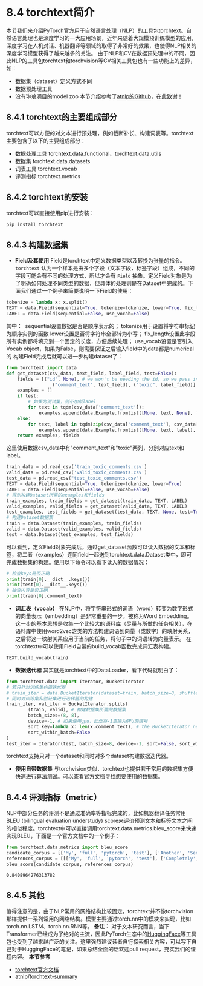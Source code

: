 # 8.4 torchtext简介
本节我们来介绍PyTorch官方用于自然语言处理（NLP）的工具包torchtext。自然语言处理也是深度学习的一大应用场景，近年来随着大规模预训练模型的应用，深度学习在人机对话、机器翻译等领域的取得了非常好的效果，也使得NLP相关的深度学习模型获得了越来越多的关注。
由于NLP和CV在数据预处理中的不同，因此NLP的工具包torchtext和torchvision等CV相关工具包也有一些功能上的差异，如：
- 数据集（dataset）定义方式不同
- 数据预处理工具
- 没有琳琅满目的model zoo
本节介绍参考了[atnlp的Github](https://github.com/atnlp/torchtext-summary)，在此致谢！
## 8.4.1 torchtext的主要组成部分
torchtext可以方便的对文本进行预处理，例如截断补长、构建词表等。torchtext主要包含了以下的主要组成部分：
- 数据处理工具 torchtext.data.functional、torchtext.data.utils
- 数据集 torchtext.data.datasets
- 词表工具 torchtext.vocab
- 评测指标 torchtext.metrics
## 8.4.2 torchtext的安装
torchtext可以直接使用pip进行安装：
```bash
pip install torchtext
```
## 8.4.3 构建数据集
- **Field及其使用**
Field是torchtext中定义数据类型以及转换为张量的指令。`torchtext` 认为一个样本是由多个字段（文本字段，标签字段）组成，不同的字段可能会有不同的处理方式，所以才会有 `Field` 抽象。定义Field对象是为了明确如何处理不同类型的数据，但具体的处理则是在Dataset中完成的。下面我们通过一个例子来简要说明一下Field的使用：
```python
tokenize = lambda x: x.split()
TEXT = data.Field(sequential=True, tokenize=tokenize, lower=True, fix_length=200)
LABEL = data.Field(sequential=False, use_vocab=False)
```
其中：
​	sequential设置数据是否是顺序表示的；
​	tokenize用于设置将字符串标记为顺序实例的函数
​	lower设置是否将字符串全部转为小写；
​	fix_length设置此字段所有实例都将填充到一个固定的长度，方便后续处理；
​	use_vocab设置是否引入Vocab object，如果为False，则需要保证之后输入field中的data都是numerical的
构建Field完成后就可以进一步构建dataset了：
```python
from torchtext import data
def get_dataset(csv_data, text_field, label_field, test=False):
    fields = [("id", None), # we won't be needing the id, so we pass in None as the field
                 ("comment_text", text_field), ("toxic", label_field)]       
    examples = []
    if test:
        # 如果为测试集，则不加载label
        for text in tqdm(csv_data['comment_text']):
            examples.append(data.Example.fromlist([None, text, None], fields))
    else:
        for text, label in tqdm(zip(csv_data['comment_text'], csv_data['toxic'])):
            examples.append(data.Example.fromlist([None, text, label], fields))
    return examples, fields
```
这里使用数据csv_data中有"comment_text"和"toxic"两列，分别对应text和label。
```python
train_data = pd.read_csv('train_toxic_comments.csv')
valid_data = pd.read_csv('valid_toxic_comments.csv')
test_data = pd.read_csv("test_toxic_comments.csv")
TEXT = data.Field(sequential=True, tokenize=tokenize, lower=True)
LABEL = data.Field(sequential=False, use_vocab=False)
# 得到构建Dataset所需的examples和fields
train_examples, train_fields = get_dataset(train_data, TEXT, LABEL)
valid_examples, valid_fields = get_dataset(valid_data, TEXT, LABEL)
test_examples, test_fields = get_dataset(test_data, TEXT, None, test=True)
# 构建Dataset数据集
train = data.Dataset(train_examples, train_fields)
valid = data.Dataset(valid_examples, valid_fields)
test = data.Dataset(test_examples, test_fields)
```
可以看到，定义Field对象完成后，通过get_dataset函数可以读入数据的文本和标签，将二者（examples）连同field一起送到torchtext.data.Dataset类中，即可完成数据集的构建。使用以下命令可以看下读入的数据情况：
```python
# 检查keys是否正确
print(train[0].__dict__.keys())
print(test[0].__dict__.keys())
# 抽查内容是否正确
print(train[0].comment_text)
```
- **词汇表（vocab）**
在NLP中，将字符串形式的词语（word）转变为数字形式的向量表示（embedding）是非常重要的一步，被称为Word Embedding。这一步的基本思想是收集一个比较大的语料库（尽量与所做的任务相关），在语料库中使用word2vec之类的方法构建词语到向量（或数字）的映射关系，之后将这一映射关系应用于当前的任务，将句子中的词语转为向量表示。
在torchtext中可以使用Field自带的build_vocab函数完成词汇表构建。
```python
TEXT.build_vocab(train)
```
- **数据迭代器**
其实就是torchtext中的DataLoader，看下代码就明白了：
```python
from torchtext.data import Iterator, BucketIterator
# 若只针对训练集构造迭代器
# train_iter = data.BucketIterator(dataset=train, batch_size=8, shuffle=True, sort_within_batch=False, repeat=False)
# 同时对训练集和验证集进行迭代器的构建
train_iter, val_iter = BucketIterator.splits(
        (train, valid), # 构建数据集所需的数据集
        batch_sizes=(8, 8),
        device=-1, # 如果使用gpu，此处将-1更换为GPU的编号
        sort_key=lambda x: len(x.comment_text), # the BucketIterator needs to be told what function it should use to group the data.
        sort_within_batch=False
)
test_iter = Iterator(test, batch_size=8, device=-1, sort=False, sort_within_batch=False)
```
torchtext支持只对一个dataset和同时对多个dataset构建数据迭代器。
- **使用自带数据集**
与torchvision类似，torchtext也提供若干常用的数据集方便快速进行算法测试。可以查看[官方文档](https://pytorch.org/text/stable/datasets.html)寻找想要使用的数据集。
## 8.4.4 评测指标（metric）
NLP中部分任务的评测不是通过准确率等指标完成的，比如机器翻译任务常用BLEU (bilingual evaluation understudy) score来评价预测文本和标签文本之间的相似程度。torchtext中可以直接调用torchtext.data.metrics.bleu_score来快速实现BLEU，下面是一个官方文档中的一个例子：
```python
from torchtext.data.metrics import bleu_score
candidate_corpus = [['My', 'full', 'pytorch', 'test'], ['Another', 'Sentence']]
references_corpus = [[['My', 'full', 'pytorch', 'test'], ['Completely', 'Different']], [['No', 'Match']]]
bleu_score(candidate_corpus, references_corpus)
```
```
0.8408964276313782
```
## 8.4.5 其他
值得注意的是，由于NLP常用的网络结构比较固定，torchtext并不像torchvision那样提供一系列常用的网络结构。模型主要通过torch.nn中的模块来实现，比如torch.nn.LSTM、torch.nn.RNN等。
**备注：**
对于文本研究而言，当下Transformer已经成为了绝对的主流，因此PyTorch生态中的[HuggingFace](https://huggingface.co/)等工具包也受到了越来越广泛的关注。这里强烈建议读者自行探索相关内容，可以写下自己对于HuggingFace的笔记，如果总结全面的话欢迎pull request，充实我们的课程内容。
**本节参考**
- [torchtext官方文档](https://pytorch.org/text/stable/index.html)
- [atnlp/torchtext-summary](https://github.com/atnlp/torchtext-summary)
